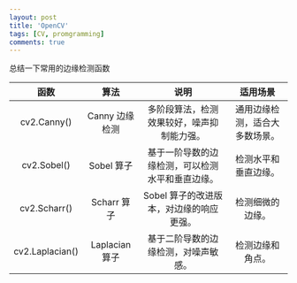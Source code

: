 ```yaml
---
layout: post
title: 'OpenCV'
tags: [CV, promgramming]
comments: true
---
```


总结一下常用的边缘检测函数

|      函数       |      算法      |                       说明                       |            适用场景            |
| :-------------: | :------------: | :----------------------------------------------: | :----------------------------: |
|   cv2.Canny()   | Canny 边缘检测 |    多阶段算法，检测效果较好，噪声抑制能力强。    | 通用边缘检测，适合大多数场景。 |
|   cv2.Sobel()   |   Sobel 算子   | 基于一阶导数的边缘检测，可以检测水平和垂直边缘。 |      检测水平和垂直边缘。      |
|  cv2.Scharr()   |  Scharr 算子   |     Sobel 算子的改进版本，对边缘的响应更强。     |        检测细微的边缘。        |
| cv2.Laplacian() | Laplacian 算子 |       基于二阶导数的边缘检测，对噪声敏感。       |        检测边缘和角点。        |

